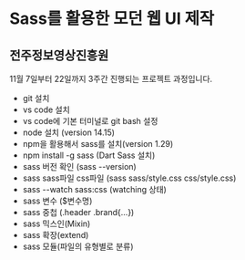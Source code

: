# Sass를 활용한 모던 웹 UI 제작
## 전주정보영상진흥원

11월 7일부터 22일까지 3주간 진행되는 프로젝트 과정입니다.

- git 설치
- vs code 설치
- vs code에 기본 터미널로 git bash 설정
- node 설치 (version 14.15)
- npm을 활용해서 sass를 설치(version 1.29)
- npm install -g sass (Dart Sass 설치)
- sass 버전 확인 (sass --version)
- sass sass파일 css파일 (sass sass/style.css css/style.css)
- sass --watch sass:css (watching 상태)
- sass 변수 ($변수명)
- sass 중첩 (.header .brand{...})
- sass 믹스인(Mixin)
- sass 확장(extend)
- sass 모듈(파일의 유형별로 분류)

